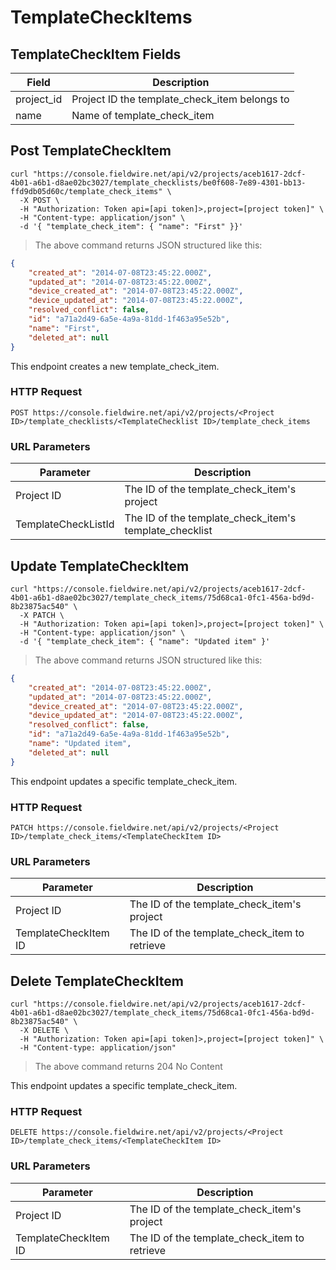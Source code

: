 # TemplateCheckItems

## TemplateCheckItem Fields

Field | Description
--------- | -----------
project_id | Project ID the template_check_item belongs to
name | Name of template_check_item

## Post TemplateCheckItem

```shell
curl "https://console.fieldwire.net/api/v2/projects/aceb1617-2dcf-4b01-a6b1-d8ae02bc3027/template_checklists/be0f608-7e89-4301-bb13-ffd9db05d60c/template_check_items" \
  -X POST \
  -H "Authorization: Token api=[api token]>,project=[project token]" \
  -H "Content-type: application/json" \
  -d '{ "template_check_item": { "name": "First" }}'
```

> The above command returns JSON structured like this:

```json
{
    "created_at": "2014-07-08T23:45:22.000Z",
    "updated_at": "2014-07-08T23:45:22.000Z",
    "device_created_at": "2014-07-08T23:45:22.000Z",
    "device_updated_at": "2014-07-08T23:45:22.000Z",
    "resolved_conflict": false,
    "id": "a71a2d49-6a5e-4a9a-81dd-1f463a95e52b",
    "name": "First",
    "deleted_at": null
}
```

This endpoint creates a new template_check_item.

### HTTP Request

`POST https://console.fieldwire.net/api/v2/projects/<Project ID>/template_checklists/<TemplateChecklist ID>/template_check_items`

### URL Parameters

Parameter | Description
--------- | -----------
Project ID | The ID of the template_check_item's project
TemplateCheckListId | The ID of the template_check_item's template_checklist

## Update TemplateCheckItem

```shell
curl "https://console.fieldwire.net/api/v2/projects/aceb1617-2dcf-4b01-a6b1-d8ae02bc3027/template_check_items/75d68ca1-0fc1-456a-bd9d-8b23875ac540" \
  -X PATCH \
  -H "Authorization: Token api=[api token]>,project=[project token]" \
  -H "Content-type: application/json" \
  -d '{ "template_check_item": { "name": "Updated item" }'
```

> The above command returns JSON structured like this:

```json
{
    "created_at": "2014-07-08T23:45:22.000Z",
    "updated_at": "2014-07-08T23:45:22.000Z",
    "device_created_at": "2014-07-08T23:45:22.000Z",
    "device_updated_at": "2014-07-08T23:45:22.000Z",
    "resolved_conflict": false,
    "id": "a71a2d49-6a5e-4a9a-81dd-1f463a95e52b",
    "name": "Updated item",
    "deleted_at": null
}
```

This endpoint updates a specific template_check_item.

### HTTP Request

`PATCH https://console.fieldwire.net/api/v2/projects/<Project ID>/template_check_items/<TemplateCheckItem ID>`

### URL Parameters

Parameter | Description
--------- | -----------
Project ID | The ID of the template_check_item's project
TemplateCheckItem ID | The ID of the template_check_item to retrieve

## Delete TemplateCheckItem

```shell
curl "https://console.fieldwire.net/api/v2/projects/aceb1617-2dcf-4b01-a6b1-d8ae02bc3027/template_check_items/75d68ca1-0fc1-456a-bd9d-8b23875ac540" \
  -X DELETE \
  -H "Authorization: Token api=[api token]>,project=[project token]" \
  -H "Content-type: application/json"
```

> The above command returns 204 No Content

This endpoint updates a specific template_check_item.

### HTTP Request

`DELETE https://console.fieldwire.net/api/v2/projects/<Project ID>/template_check_items/<TemplateCheckItem ID>`

### URL Parameters

Parameter | Description
--------- | -----------
Project ID | The ID of the template_check_item's project
TemplateCheckItem ID | The ID of the template_check_item to retrieve